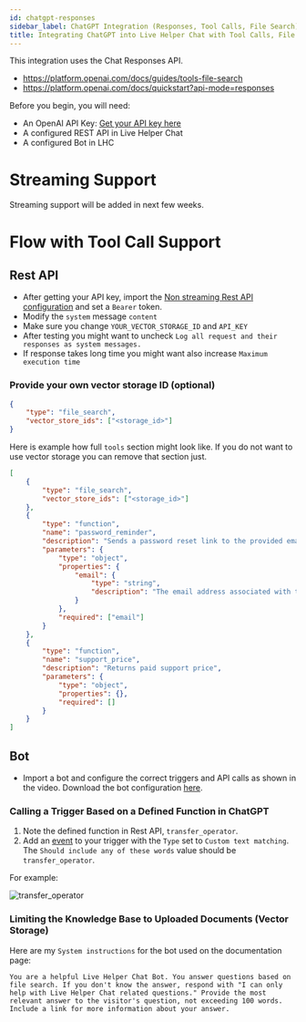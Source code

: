 ```yaml
---
id: chatgpt-responses
sidebar_label: ChatGPT Integration (Responses, Tool Calls, File Search)
title: Integrating ChatGPT into Live Helper Chat with Tool Calls, File Search Support
---
```


This integration uses the Chat Responses API.

* https://platform.openai.com/docs/guides/tools-file-search
* https://platform.openai.com/docs/quickstart?api-mode=responses

Before you begin, you will need:

* An OpenAI API Key: [Get your API key here](https://platform.openai.com/api-keys)
* A configured REST API in Live Helper Chat
* A configured Bot in LHC

# Streaming Support

Streaming support will be added in next few weeks.

# Flow with Tool Call Support

## Rest API

* After getting your API key, import the [Non streaming Rest API configuration](/img/bot/chatgpt/rest-api-tool.json) and set a `Bearer` token.
* Modify the `system` message `content`
* Make sure you change `YOUR_VECTOR_STORAGE_ID` and `API_KEY`
* After testing you might want to uncheck `Log all request and their responses as system messages.`
* If response takes long time you might want also increase `Maximum execution time`

### Provide your own vector storage ID (optional)

```json
{
    "type": "file_search",
    "vector_store_ids": ["<storage_id>"]
}
```

Here is example how full `tools` section might look like. If you do not want to use vector storage you can remove that section just.

```json
[
    {
        "type": "file_search",
        "vector_store_ids": ["<storage_id>"]
    },
    {
        "type": "function",
        "name": "password_reminder",
        "description": "Sends a password reset link to the provided email address.",
        "parameters": {
            "type": "object",
            "properties": {
                "email": {
                    "type": "string",
                    "description": "The email address associated with the account."
                }
            },
            "required": ["email"]
        }
    },
    {
        "type": "function",
        "name": "support_price",
        "description": "Returns paid support price",
        "parameters": {
            "type": "object",
            "properties": {},
            "required": []
        }
    }
]
```

## Bot

* Import a bot and configure the correct triggers and API calls as shown in the video. Download the bot configuration [here](/img/bot/chatgpt/chatgpt-response-bot.json).

### Calling a Trigger Based on a Defined Function in ChatGPT

1. Note the defined function in Rest API, `transfer_operator`.
2. Add an [event](bot/triggers.md) to your trigger with the `Type` set to `Custom text matching`. The `Should include any of these words` value should be `transfer_operator`.

For example:

![transfer_operator](/img/bot/transfer-event.png)

### Limiting the Knowledge Base to Uploaded Documents (Vector Storage)

Here are my `System instructions` for the bot used on the documentation page:

```
You are a helpful Live Helper Chat Bot. You answer questions based on file search. If you don't know the answer, respond with "I can only help with Live Helper Chat related questions." Provide the most relevant answer to the visitor's question, not exceeding 100 words. Include a link for more information about your answer.
```
